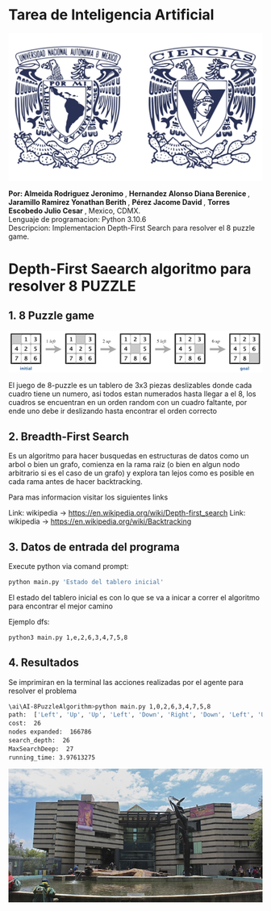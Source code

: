 # Tarea de Inteligencia Artificial

![logo](media/logos-unam-fc.png)


<b>Por: Almeida Rodriguez Jeronimo </b>,
<b>Hernandez Alonso Diana Berenice </b>,
<b>Jaramillo Ramirez Yonathan Berith </b>,
<b>Pérez Jacome David </b>,
<b>Torres Escobedo Julio Cesar </b>,  Mexico, CDMX.<br />
Lenguaje de programacion: Python 3.10.6<br />
Descripcion: Implementacion Depth-First Search para resolver el 8 puzzle game.

# Depth-First Saearch algoritmo para resolver 8 PUZZLE 


## 1. 8 Puzzle game

![8puzzle](media/goal.png)

El juego de 8-puzzle es un tablero de 3x3 piezas deslizables donde cada cuadro tiene un numero, asi todos estan numerados hasta llegar a el 8, los cuadros se encuentran en un orden random con un cuadro faltante, por ende uno debe ir deslizando hasta encontrar el orden correcto

## 2. Breadth-First Search

Es un algoritmo para hacer busquedas en estructuras de datos como un arbol o bien un grafo, comienza en la rama raiz (o bien en algun nodo arbitrario si es el caso de un grafo) y explora tan lejos como es posible en cada rama antes de hacer backtracking.

Para mas informacion visitar los siguientes links

Link: wikipedia ->  https://en.wikipedia.org/wiki/Depth-first_search
Link: wikipedia -> https://en.wikipedia.org/wiki/Backtracking

## 3. Datos de entrada del programa

Execute python via comand prompt:

```sh
python main.py 'Estado del tablero inicial'
```
 El estado del tablero inicial  es con lo que se va a inicar a correr el algoritmo para encontrar el mejor camino<br/>

Ejemplo dfs:

```sh
python3 main.py 1,e,2,6,3,4,7,5,8
```

## 4. Resultados 

Se imprimiran en la terminal las acciones realizadas por el agente para resolver el problema

```sh
\ai\AI-8PuzzleAlgorithm>python main.py 1,0,2,6,3,4,7,5,8
path:  ['Left', 'Up', 'Up', 'Left', 'Down', 'Right', 'Down', 'Left', 'Up', 'Right', 'Right', 'Up', 'Left', 'Left', 'Down', 'Right', 'Right', 'Up', 'Left', 'Down', 'Down', 'Right', 'Up', 'Left', 'Up', 'Left']
cost:  26
nodes expanded:  166786
search_depth:  26
MaxSearchDeep:  27
running_time: 3.97613275
```

![8puzzle](media/ciencias.jpeg)